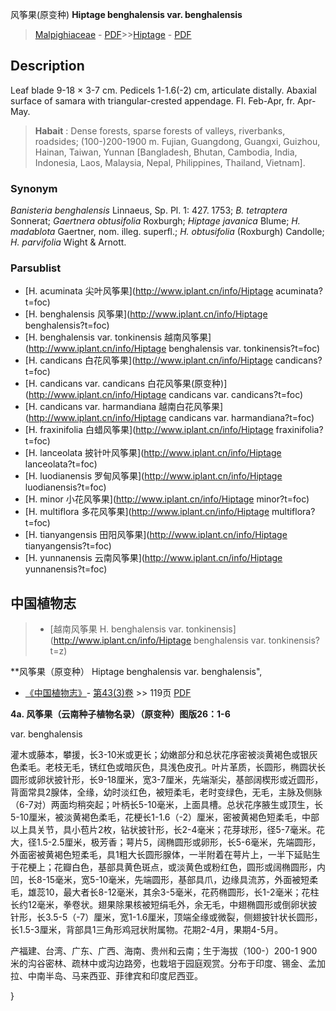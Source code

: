 风筝果(原变种) **Hiptage benghalensis var. benghalensis**

> [Malpighiaceae](http://www.iplant.cn/info/Malpighiaceae?t=foc) - [PDF](http://www.iplant.cn/foc/pdf/Malpighiaceae.pdf)>>[Hiptage](http://www.iplant.cn/info/Hiptage?t=foc) - [PDF](http://www.iplant.cn/foc/pdf/Hiptage.pdf)

## Description

Leaf blade 9-18 × 3-7 cm. Pedicels 1-1.6(-2) cm, articulate distally. Abaxial surface of samara with triangular-crested appendage. Fl. Feb-Apr, fr. Apr-May.


> **Habait** : 
> Dense forests, sparse forests of valleys, riverbanks, roadsides; (100-)200-1900 m. Fujian, Guangdong, Guangxi, Guizhou, Hainan, Taiwan, Yunnan [Bangladesh, Bhutan, Cambodia, India, Indonesia, Laos, Malaysia, Nepal, Philippines, Thailand, Vietnam].

### Synonym
*Banisteria benghalensis* Linnaeus, Sp. Pl. 1: 427. 1753; *B. tetraptera* Sonnerat; *Gaertnera obtusifolia* Roxburgh; *Hiptage javanica* Blume; *H. madablota* Gaertner, nom. illeg. superfl.; *H. obtusifolia* (Roxburgh) Candolle; *H. parvifolia* Wight & Arnott.



### Parsublist

* [H.  acuminata  尖叶风筝果](http://www.iplant.cn/info/Hiptage acuminata?t=foc)
* [H.  benghalensis  风筝果](http://www.iplant.cn/info/Hiptage benghalensis?t=foc)
* [H.  benghalensis var. tonkinensis  越南风筝果](http://www.iplant.cn/info/Hiptage benghalensis var. tonkinensis?t=foc)
* [H.  candicans  白花风筝果](http://www.iplant.cn/info/Hiptage candicans?t=foc)
* [H.  candicans var. candicans  白花风筝果(原变种)](http://www.iplant.cn/info/Hiptage candicans var. candicans?t=foc)
* [H.  candicans var. harmandiana  越南白花风筝果](http://www.iplant.cn/info/Hiptage candicans var. harmandiana?t=foc)
* [H.  fraxinifolia  白蜡风筝果](http://www.iplant.cn/info/Hiptage fraxinifolia?t=foc)
* [H.  lanceolata  披针叶风筝果](http://www.iplant.cn/info/Hiptage lanceolata?t=foc)
* [H.  luodianensis  罗甸风筝果](http://www.iplant.cn/info/Hiptage luodianensis?t=foc)
* [H.  minor  小花风筝果](http://www.iplant.cn/info/Hiptage minor?t=foc)
* [H.  multiflora  多花风筝果](http://www.iplant.cn/info/Hiptage multiflora?t=foc)
* [H.  tianyangensis  田阳风筝果](http://www.iplant.cn/info/Hiptage tianyangensis?t=foc)
* [H.  yunnanensis  云南风筝果](http://www.iplant.cn/info/Hiptage yunnanensis?t=foc)

## 中国植物志

> * [越南风筝果  H.  benghalensis var. tonkinensis](http://www.iplant.cn/info/Hiptage benghalensis var. tonkinensis?t=z)


**风筝果（原变种） Hiptage benghalensis var. benghalensis",



* [《中国植物志》](http://www.iplant.cn/frps)- [第43(3)卷](http://www.iplant.cn/frps/vol/43(3)) >> 119页 [PDF](http://www.iplant.cn/frps/pdf/43(3)/119a.PDF)


**4a. 风筝果（云南种子植物名录）（原变种）图版26：1-6**

var. benghalensis

灌木或藤本，攀援，长3-10米或更长；幼嫩部分和总状花序密被淡黄褐色或银灰色柔毛。老枝无毛，锈红色或暗灰色，具浅色皮孔。叶片革质，长圆形，椭圆状长圆形或卵状披针形，长9-18厘米，宽3-7厘米，先端渐尖，基部阔楔形或近圆形，背面常具2腺体，全缘，幼时淡红色，被短柔毛，老时变绿色，无毛，主脉及侧脉（6-7对）两面均稍突起；叶柄长5-10毫米，上面具槽。总状花序腋生或顶生，长5-10厘米，被淡黄褐色柔毛，花梗长1-1.6（-2）厘米，密被黄褐色短柔毛，中部以上具关节，具小苞片2枚，钻状披针形，长2-4毫米；花芽球形，径5-7毫米。花大，径1.5-2.5厘米，极芳香；萼片5，阔椭圆形或卵形，长5-6毫米，先端圆形，外面密被黄褐色短柔毛，具1粗大长圆形腺体，一半附着在萼片上，一半下延贴生于花梗上；花瓣白色，基部具黄色斑点，或淡黄色或粉红色，圆形或阔椭圆形，内凹，长8-15毫米，宽5-10毫米，先端圆形，基部具爪，边缘具流苏，外面被短柔毛，雄蕊10，最大者长8-12毫米，其余3-5毫米，花药椭圆形，长1-2毫米；花柱长约12毫米，拳卷状。翅果除果核被短绢毛外，余无毛，中翅椭圆形或倒卵状披针形，长3.5-5（-7）厘米，宽1-1.6厘米，顶端全缘或微裂，侧翅披针状长圆形，长1.5-3厘米，背部具1三角形鸡冠状附属物。花期2-4月，果期4-5月。

产福建、台湾、广东、广西、海南、贵州和云南；生于海拔（100-）200-1 900米的沟谷密林、疏林中或沟边路旁，也栽培于园庭观赏。分布于印度、锡金、孟加拉、中南半岛、马来西亚、菲律宾和印度尼西亚。



}